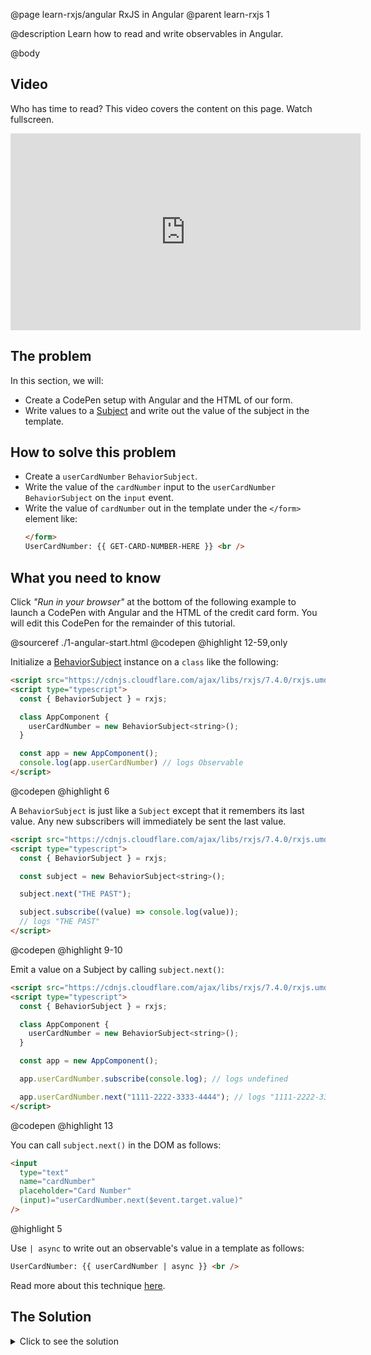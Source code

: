 @page learn-rxjs/angular RxJS in Angular
@parent learn-rxjs 1

@description Learn how to read and write observables in Angular.

@body

## Video

Who has time to read? This video covers the content on this page. Watch fullscreen.

<iframe width="560" height="315" src="https://www.youtube.com/embed/OAc-n1HK8ng" frameborder="0" allow="accelerometer; autoplay; encrypted-media; gyroscope; picture-in-picture" allowfullscreen></iframe>

## The problem

In this section, we will:

- Create a CodePen setup with Angular and the HTML of our form.
- Write values to a [Subject](https://rxjs.dev/guide/subject)
  and write out the value of the subject in the template.

## How to solve this problem

- Create a `userCardNumber` `BehaviorSubject`.
- Write the value of the `cardNumber` input to the `userCardNumber` `BehaviorSubject` on the `input` event.
- Write the value of `cardNumber` out in the template under the `</form>`
  element like:
  ```html
  </form>
  UserCardNumber: {{ GET-CARD-NUMBER-HERE }} <br />
  ```

## What you need to know

Click _"Run in your browser"_ at the bottom of the following
example to launch a CodePen with Angular and the HTML of
the credit card form. You will edit this CodePen for the
remainder of this tutorial.

@sourceref ./1-angular-start.html
@codepen
@highlight 12-59,only

Initialize a [BehaviorSubject](https://rxjs.dev/api/index/class/BehaviorSubject) instance on a `class` like the following:

```html
<script src="https://cdnjs.cloudflare.com/ajax/libs/rxjs/7.4.0/rxjs.umd.min.js"></script>
<script type="typescript">
  const { BehaviorSubject } = rxjs;

  class AppComponent {
    userCardNumber = new BehaviorSubject<string>();
  }

  const app = new AppComponent();
  console.log(app.userCardNumber) // logs Observable
</script>
```

@codepen
@highlight 6

A `BehaviorSubject` is just like a `Subject` except that it
remembers its last value. Any new subscribers will immediately
be sent the last value.

```html
<script src="https://cdnjs.cloudflare.com/ajax/libs/rxjs/7.4.0/rxjs.umd.min.js"></script>
<script type="typescript">
  const { BehaviorSubject } = rxjs;

  const subject = new BehaviorSubject<string>();

  subject.next("THE PAST");

  subject.subscribe((value) => console.log(value));
  // logs "THE PAST"
</script>
```

@codepen
@highlight 9-10

Emit a value on a Subject by calling `subject.next()`:

```html
<script src="https://cdnjs.cloudflare.com/ajax/libs/rxjs/7.4.0/rxjs.umd.min.js"></script>
<script type="typescript">
  const { BehaviorSubject } = rxjs;

  class AppComponent {
    userCardNumber = new BehaviorSubject<string>();
  }

  const app = new AppComponent();

  app.userCardNumber.subscribe(console.log); // logs undefined

  app.userCardNumber.next("1111-2222-3333-4444"); // logs "1111-2222-3333-4444"
</script>
```

@codepen
@highlight 13

You can call `subject.next()` in the DOM as follows:

```html
<input
  type="text"
  name="cardNumber"
  placeholder="Card Number"
  (input)="userCardNumber.next($event.target.value)"
/>
```

@highlight 5

Use `| async` to write out an observable's value in a template as follows:

```html
UserCardNumber: {{ userCardNumber | async }} <br />
```

Read more about this technique [here](https://angular.io/guide/observables-in-angular#async-pipe).

## The Solution

<details>
<summary>Click to see the solution</summary>
@sourceref ./1-angular-solution.html
@codepen
@highlight 13,17-37,40,only
</details>
